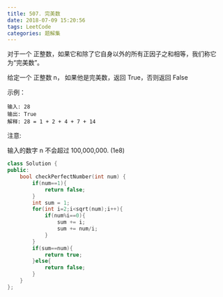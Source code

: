 ```yaml
---
title: 507. 完美数
date: 2018-07-09 15:20:56
tags: LeetCode
categories: 题解集
---
```


对于一个 正整数，如果它和除了它自身以外的所有正因子之和相等，我们称它为“完美数”。

给定一个 正整数 n， 如果他是完美数，返回 True，否则返回 False

 

示例：
```
输入: 28
输出: True
解释: 28 = 1 + 2 + 4 + 7 + 14
```

注意:

输入的数字 n 不会超过 100,000,000. (1e8)

```cpp
class Solution {
public:
    bool checkPerfectNumber(int num) {
        if(num==1){
            return false;
        }
        int sum = 1;
        for(int i=2;i<sqrt(num);i++){
            if(num%i==0){
                sum += i;
                sum += num/i;
            }
        }
        if(sum==num){
            return true;
        }else{
            return false;
        }
    }
};
```